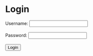 # Login

<form onsubmit="login(); return false;">
    <label for="username">Username:</label>
    <input type="text" id="username" name="username"><br><br>
    <label for="password">Password:</label>
    <input type="password" id="password" name="password"><br><br>
    <input type="submit" value="Login">
</form>

<script>
function login() {
    var username = document.getElementById('username').value;
    var password = document.getElementById('password').value;
    if (username === 'tbiadmin' && password === 'BrainImpact24') {
        localStorage.setItem('loggedIn', 'true');
        window.location.href = '/'; // Redirect to MkDocs index page
    } else {
        alert('Invalid credentials');
    }
}
</script>
